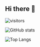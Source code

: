 ## Hi there 👋

<!--
**youtonghy/youtonghy** is a ✨ _special_ ✨ repository because its `README.md` (this file) appears on your GitHub profile.

Here are some ideas to get you started:

- 🔭 I’m currently working on ...
- 🌱 I’m currently learning ...
- 👯 I’m looking to collaborate on ...
- 🤔 I’m looking for help with ...
- 💬 Ask me about ...
- 📫 How to reach me: ...
- 😄 Pronouns: ...
- ⚡ Fun fact: ...
-->

![visitors](https://visitor-badge.glitch.me/badge?page_id=youtonghy&left_color=green&right_color=red)

![GitHub stats](https://github-readme-stats.vercel.app/api?username=youtonghy&show_icons=true&theme=tokyonight)

![Top Langs](https://github-readme-stats.vercel.app/api/top-langs/?username=youtonghy&layout=compact&theme=tokyonight)


